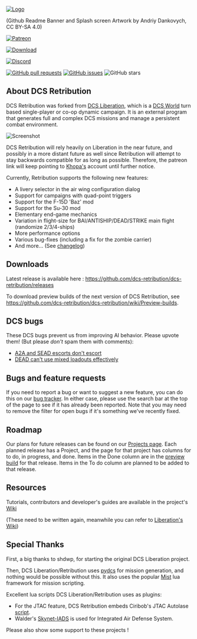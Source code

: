 [![Logo](https://github.com/dcs-retribution/dcs-retribution/raw/main/resources/ui/splash_screen.png)](https://shdwp.github.io/ukraine/)

(Github Readme Banner and Splash screen Artwork by Andriy Dankovych, CC BY-SA 4.0)

[![Patreon](https://img.shields.io/badge/patreon-become%20a%20patron-orange?logo=patreon)](https://patreon.com/khopa)

[![Download](https://img.shields.io/github/downloads/dcs-retribution/dcs-retribution/total?label=Download)](https://github.com/dcs-retribution/dcs-retribution/releases)

[![Discord](https://img.shields.io/discord/1015931619187621999?label=Discord&logo=discord)](https://discord.gg/b4x34Bg4We)

[![GitHub pull requests](https://img.shields.io/github/issues-pr/dcs-retribution/dcs-retribution)](https://github.com/dcs-retribution/dcs-retribution/pulls)
[![GitHub issues](https://img.shields.io/github/issues/dcs-retribution/dcs-retribution)](https://github.com/dcs-retribution/dcs-retribution/issues)
![GitHub stars](https://img.shields.io/github/stars/dcs-retribution/dcs-retribution?style=social)

## About DCS Retribution
DCS Retribution was forked from [DCS Liberation](https://github.com/dcs-retribution/dcs-retribution),
which is a [DCS World](https://www.digitalcombatsimulator.com/en/products/world/) turn based single-player or co-op dynamic campaign. 
It is an external program that generates full and complex DCS missions and manage a persistent combat environment.

![Screenshot](https://user-images.githubusercontent.com/315852/120939254-0b4a9f80-c6cc-11eb-82f5-ce3f8d714bfe.png)

DCS Retribution will rely heavily on Liberation in the near future,
and possibly in a more distant future as well since Retribution will attempt
to stay backwards compatible for as long as possible. Therefore,
the patreon link will keep pointing to [Khopa's](https://github.com/Khopa) account until further notice.

Currently, Retribution supports the following new features:
 * A livery selector in the air wing configuration dialog
 * Support for campaigns with quad-point triggers
 * Support for the F-15D 'Baz' mod
 * Support for the Su-30 mod
 * Elementary end-game mechanics
 * Variation in flight-size for BAI/ANTISHIP/DEAD/STRIKE main flight (randomize 2/3/4-ships)
 * More performance options
 * Various bug-fixes (including a fix for the zombie carrier)
 * And more... (See [changelog](https://github.com/dcs-retribution/dcs-retribution/blob/main/changelog.md))

## Downloads

Latest release is available here : https://github.com/dcs-retribution/dcs-retribution/releases

To download preview builds of the next version of DCS Retribution, see https://github.com/dcs-retribution/dcs-retribution/wiki/Preview-builds.

## DCS bugs

These DCS bugs prevent us from improving AI behavior. Please upvote them! (But please
_don't_ spam them with comments):

* [A2A and SEAD escorts don't escort](https://forums.eagle.ru/topic/251798-options-for-alternate-ai-escort-behavior/?tab=comments#comment-4668033)
* [DEAD can't use mixed loadouts effectively](https://forums.eagle.ru/topic/271941-ai-rtbs-after-firing-decoys-despite-full-load-of-bombs/)

## Bugs and feature requests

If you need to report a bug or want to suggest a new feature, you can do this on our 
[bug tracker](https://github.com/dcs-retribution/dcs-retribution/issues).
In either case, please use the search bar at the top of the page to see if it has already been reported.
Note that you may need to remove the filter for open bugs if it's something we've recently fixed.

## Roadmap

Our plans for future releases can be found on our
[Projects page](https://github.com/dcs-retribution/dcs-retribution/projects).
Each planned release has a Project, and the page for that project has columns for to do,
in progress, and done. Items in the Done column are in the
[preview build](https://github.com/dcs-retribution/dcs-retribution/wiki/Preview-builds)
for that release. Items in the To do column are planned to be added to that release.

## Resources

Tutorials, contributors and developer's guides are available in the project's
[Wiki](https://github.com/dcs-retribution/dcs-retribution/wiki/)

(These need to be written again, meanwhile you can refer to
[Liberation's Wiki](https://github.com/dcs-liberation/dcs_liberation/wiki/))

## Special Thanks

First, a big thanks to shdwp, for starting the original DCS Liberation project. 

Then, DCS Liberation/Retribution uses [pydcs](https://github.com/pydcs/dcs) for mission generation, and nothing would be possible without this.
It also uses the popular [Mist](https://github.com/mrSkortch/MissionScriptingTools) lua framework for mission scripting.

Excellent lua scripts DCS Liberation/Retribution uses as plugins:

* For the JTAC feature, DCS Retribution embeds Ciribob's JTAC Autolase [script](https://github.com/ciribob/DCS-JTACAutoLaze).
* Walder's [Skynet-IADS](https://github.com/walder/Skynet-IADS) is used for Integrated Air Defense System.

Please also show some support to these projects ! 
